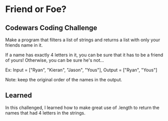 # Friend or Foe?

## Codewars Coding Challenge
Make a program that filters a list of strings and returns a list with only your friends name in it.

If a name has exactly 4 letters in it, you can be sure that it has to be a friend of yours! Otherwise, you can be sure he's not...

Ex: Input = ["Ryan", "Kieran", "Jason", "Yous"], Output = ["Ryan", "Yous"]

Note: keep the original order of the names in the output.

## Learned
In this challenged, I learned how to make great use of .length to return the names that had 4 letters in the strings.
